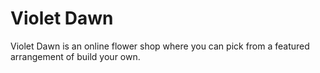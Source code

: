 # Violet Dawn

Violet Dawn is an online flower shop where you can pick from a featured arrangement of build your own.
